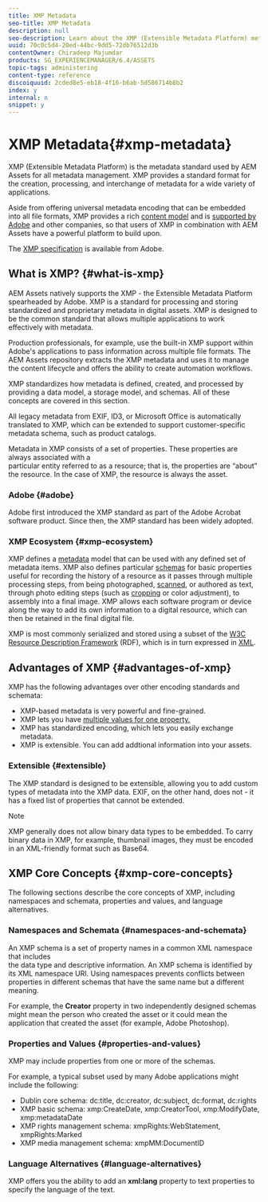 ```yaml
---
title: XMP Metadata
seo-title: XMP Metadata
description: null
seo-description: Learn about the XMP (Extensible Metadata Platform) metadata standard used by AEM Assets for metadata management. XMP provides a standard format for the creation, processing, and interchange of metadata for a wide variety of applications.
uuid: 70c0c5d4-20ed-44bc-9dd5-72db76512d3b
contentOwner: Chiradeep Majumdar
products: SG_EXPERIENCEMANAGER/6.4/ASSETS
topic-tags: administering
content-type: reference
discoiquuid: 2cded8e5-eb18-4f16-b6ab-5d586714b8b2
index: y
internal: n
snippet: y
---
```


# XMP Metadata{#xmp-metadata}

<!--
Comment Type: remark
Last Modified By: Alva Ware-Bevacqui (alvawb)
Last Modified Date: 2017-12-01T10:50:06.023-0500

-->

XMP (Extensible Metadata Platform) is the metadata standard used by AEM Assets for all metadata management. XMP provides a standard format for the creation, processing, and interchange of metadata for a wide variety of applications.

Aside from offering universal metadata encoding that can be embedded into all file formats, XMP provides a rich [content model](../../assets/using/xmp.md#main-pars-24-8-title) and is [supported by Adobe](../../assets/using/xmp.md#main-pars-20-4-title) and other companies, so that users of XMP in combination with AEM Assets have a powerful platform to build upon.

The [XMP specification](http://www.adobe.com/devnet/xmp.html) is available from Adobe.

<!--
Comment Type: remark
Last Modified By: unknown unknown (scharles@adobe.com)
Last Modified Date: 2017-12-01T10:50:06.062-0500
<p>Broken URL: Updated XMP specification URL. XMP Specification is divided in to 3 parts so its better to point to the latest Specification page rather than perticular PDF.<br /> </p>
-->

<!--
Comment Type: remark
Last Modified By: Alva Ware-Bevacqui (alvawb)
Last Modified Date: 2017-12-01T10:50:06.089-0500
<p>XMP section is incomplete. Either mark it draft or finish section before GA. Bug 30948. <br /> </p>
-->

## What is XMP? {#what-is-xmp}

AEM Assets natively supports the XMP - the Extensible Metadata Platform spearheaded by Adobe. XMP is a standard for processing and storing standardized and proprietary metadata in digital assets. XMP is designed to be the common standard that allows multiple applications to work effectively with metadata.

Production professionals, for example, use the built-in XMP support within Adobe's applications to pass information across multiple file formats. The AEM Assets repository extracts the XMP metadata and uses it to manage the content lifecycle and offers the ability to create automation workflows.

XMP standardizes how metadata is defined, created, and processed by providing a data model, a storage model, and schemas. All of these concepts are covered in this section.

All legacy metadata from EXIF, ID3, or Microsoft Office is automatically translated to XMP, which can be extended to support customer-specific metadata schema, such as product catalogs.

Metadata in XMP consists of a set of properties. These properties are always associated with a  
particular entity referred to as a resource; that is, the properties are “about” the resource. In the case of XMP, the resource is always the asset.

### Adobe {#adobe}

Adobe first introduced the XMP standard as part of the Adobe Acrobat software product. Since then, the XMP standard has been widely adopted.

### XMP Ecosystem {#xmp-ecosystem}

<!--
Comment Type: remark
Last Modified By: Alva Ware-Bevacqui (alvawb)
Last Modified Date: 2017-12-01T10:50:06.228-0500
<p>I found this resource for XMP, but not sure if you have something better or that follows this outline better: <a href="http://www.adobe.com/devnet/xmp/pdfs/xmp_specification.pdf">http://www.adobe.com/devnet/xmp/pdfs/xmp_specification.pdf</a></p>
<p>Not sure where I should get info for the following sections?</p>
-->

XMP defines a [metadata](http://en.wikipedia.org/wiki/Metadata) model that can be used with any defined set of metadata items. XMP also defines particular [schemas](http://en.wikipedia.org/wiki/XML_schema) for basic properties useful for recording the history of a resource as it passes through multiple processing steps, from being photographed, [scanned](http://en.wikipedia.org/wiki/Image_scanner), or authored as text, through photo editing steps (such as [cropping](http://en.wikipedia.org/wiki/Cropping_%28image%29) or color adjustment), to assembly into a final image. XMP allows each software program or device along the way to add its own information to a digital resource, which can then be retained in the final digital file.

XMP is most commonly serialized and stored using a subset of the [W3C](http://en.wikipedia.org/wiki/World_Wide_Web_Consortium) [Resource Description Framework](http://en.wikipedia.org/wiki/Resource_Description_Framework) (RDF), which is in turn expressed in [XML](http://en.wikipedia.org/wiki/XML).

## Advantages of XMP {#advantages-of-xmp}

XMP has the following advantages over other encoding standards and schemata:

* XMP-based metadata is very powerful and fine-grained.   
* XMP lets you have [multiple values for one property.](#multivalueproperties)
* XMP has standardized encoding, which lets you easily exchange metadata.
* XMP is extensible. You can add addtional information into your assets.

<!--
Comment Type: draft

<h3>Powerful Meta-Format</h3>
-->

<!--
Comment Type: draft

<h3>Standardized Encoding</h3>
-->

### Extensible {#extensible}

The XMP standard is designed to be extensible, allowing you to add custom types of metadata into the XMP data. EXIF, on the other hand, does not - it has a fixed list of properties that cannot be extended.

>[!NOTE]
>
>XMP generally does not allow binary data types to be embedded. To carry binary data in XMP, for example, thumbnail images, they must be encoded in an XML-friendly format such as Base64.

## XMP Core Concepts {#xmp-core-concepts}

The following sections describe the core concepts of XMP, including namespaces and schemata, properties and values, and language alternatives.

### Namespaces and Schemata {#namespaces-and-schemata}

An XMP schema is a set of property names in a common XML namespace that includes  
the data type and descriptive information. An XMP schema is identified by its XML namespace URI. Using namespaces prevents conflicts between properties in different schemas that have the same name but a different meaning.

For example, the **Creator** property in two independently designed schemas might mean the person who created the asset or it could mean the application that created the asset (for example, Adobe Photoshop).

### Properties and Values {#properties-and-values}

XMP may include properties from one or more of the schemas.

For example, a typical subset used by many Adobe applications might include the following:

* Dublin core schema: dc:title, dc:creator, dc:subject, dc:format, dc:rights
* XMP basic schema: xmp:CreateDate, xmp:CreatorTool, xmp:ModifyDate, xmp:metadataDate
* XMP rights management schema: xmpRights:WebStatement, xmpRights:Marked
* XMP media management schema: xmpMM:DocumentID

<!--
Comment Type: draft

<h4>Structured Properties</h4>
-->

<!--
Comment Type: draft

<h4>Multivalue Properties</h4>
-->

### Language Alternatives {#language-alternatives}

XMP offers you the ability to add an **xml:lang** property to text properties to specify the language of the text.

<!--
Comment Type: draft

<h3>Qualified Properties</h3>
-->

<!--
Comment Type: remark
Last Modified By: Alva Ware-Bevacqui (alvawb)
Last Modified Date: 2017-12-01T10:50:06.607-0500
<p>CQ currently does not support this feature of xmp, so the text is here for future reference. Text needs to be expanded further. Examples should also be reworded - currently just notes from meeting with Lars.<br /> </p>
-->

<!--
Comment Type: draft

<h4>Example: Who created this song?</h4>
-->

<!--
Comment Type: draft

<p>Most songs have multiple authors with multiple roles. For example, a song may have a lyricist, composer, and recording manager. When adding metadata to an asset, you can add those three properties for the author metadata field.<br /> </p>
-->

<!--
Comment Type: draft

<h4>Example: What's this t-shirt?</h4>
-->

<!--
Comment Type: draft

<p>If you are selling t-shirts, you can qualify the t-shirt differently by season. For example, a tshirt that has a title of yellow with green might also be known as the Brazilian tshirt if it has a qualifier of Summer 2010 World Cup.</p>
-->

